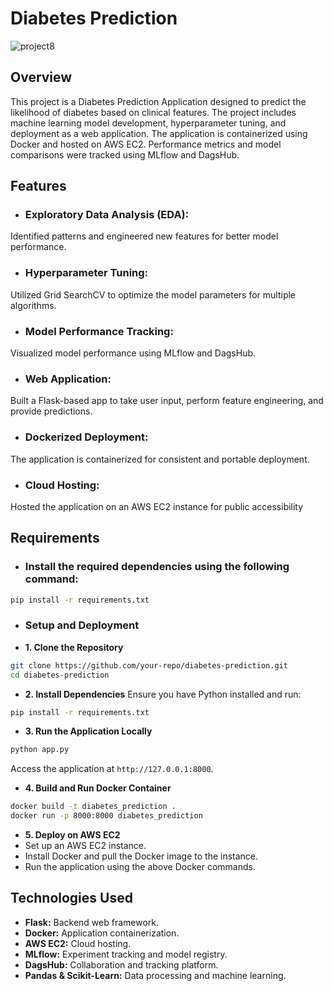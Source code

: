 # Diabetes Prediction 
![project8](https://github.com/user-attachments/assets/9f4c45e4-09a8-442e-8cab-cb189c94e65d)

## Overview
This project is a Diabetes Prediction Application designed to predict the likelihood of diabetes based on clinical features. The project includes machine learning model development, hyperparameter tuning, and deployment as a web application. The application is containerized using Docker and hosted on AWS EC2. Performance metrics and model comparisons were tracked using MLflow and DagsHub.

## Features
- ### Exploratory Data Analysis (EDA): 
Identified patterns and engineered new features for better model performance.
- ### Hyperparameter Tuning:
Utilized Grid SearchCV to optimize the model parameters for multiple algorithms.
- ### Model Performance Tracking:
Visualized model performance using MLflow and DagsHub.
- ### Web Application:
Built a Flask-based app to take user input, perform feature engineering, and provide predictions.
- ### Dockerized Deployment: 
The application is containerized for consistent and portable deployment.
- ### Cloud Hosting: 
Hosted the application on an AWS EC2 instance for public accessibility


## Requirements
- ### Install the required dependencies using the following command:

```bash
pip install -r requirements.txt
```

- ### Setup and Deployment
- __1. Clone the Repository__
```bash
git clone https://github.com/your-repo/diabetes-prediction.git
cd diabetes-prediction
```

- __2. Install Dependencies__
Ensure you have Python installed and run:

```bash
pip install -r requirements.txt
```

- __3. Run the Application Locally__
```bash
python app.py
```

Access the application at `http://127.0.0.1:8000`.

- __4. Build and Run Docker Container__
```bash
docker build -t diabetes_prediction .
docker run -p 8000:8000 diabetes_prediction
```

- __5. Deploy on AWS EC2__
- Set up an AWS EC2 instance.
- Install Docker and pull the Docker image to the instance.
- Run the application using the above Docker commands.


## Technologies Used
- __Flask:__ Backend web framework.
- __Docker:__ Application containerization.
- __AWS EC2:__ Cloud hosting.
- __MLflow:__ Experiment tracking and model registry.
- __DagsHub:__ Collaboration and tracking platform.
- __Pandas & Scikit-Learn:__ Data processing and machine learning.
